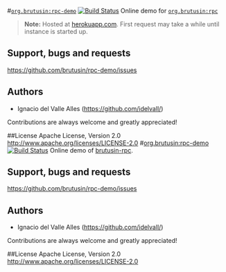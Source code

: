 #[`org.brutusin:rpc-demo`](http://demo.rpc.brutusin.org) [![Build Status](https://api.travis-ci.org/brutusin/rpc-demo.svg?branch=master)](https://travis-ci.org/brutusin/rpc-demo)
Online demo for [`org.brutusin:rpc`](https://github.com/brutusin/rpc)

>**Note:** Hosted at [herokuapp.com](herokuapp.com). First request may take a while until instance is started up.

## Support, bugs and requests
https://github.com/brutusin/rpc-demo/issues

## Authors

- Ignacio del Valle Alles (<https://github.com/idelvall/>)

Contributions are always welcome and greatly appreciated!

##License
Apache License, Version 2.0
http://www.apache.org/licenses/LICENSE-2.0
#[org.brutusin:rpc-demo](http://demo.rpc.brutusin.org) [![Build Status](https://api.travis-ci.org/brutusin/rpc-demo.svg?branch=master)](https://travis-ci.org/brutusin/rpc-demo)
Online demo of [brutusin-rpc](https://github.com/brutusin/rpc).

## Support, bugs and requests
https://github.com/brutusin/rpc-demo/issues

## Authors

- Ignacio del Valle Alles (<https://github.com/idelvall/>)

Contributions are always welcome and greatly appreciated!

##License
Apache License, Version 2.0
http://www.apache.org/licenses/LICENSE-2.0
